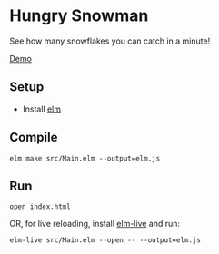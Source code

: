 # Hungry Snowman

See how many snowflakes you can catch in a minute!

[Demo](http://chipjacks.com/hungry-snowman/)


## Setup

- Install [elm](http://elm-lang.org)


## Compile

```
elm make src/Main.elm --output=elm.js
```


## Run

```
open index.html
```

OR, for live reloading, install [elm-live](https://github.com/wking-io/elm-live) and run:

```
elm-live src/Main.elm --open -- --output=elm.js
```